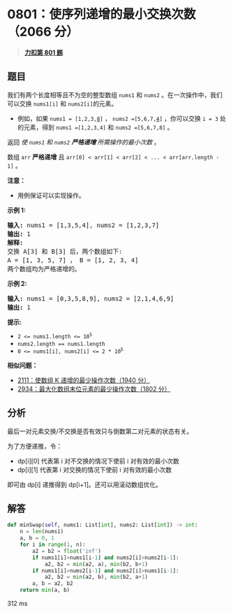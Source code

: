 # 0801：使序列递增的最小交换次数（2066 分）


> <u>**[力扣第 801 题](https://leetcode.cn/problems/minimum-swaps-to-make-sequences-increasing/)**</u>

## 题目

<p>我们有两个长度相等且不为空的整型数组 <code>nums1</code> 和 <code>nums2</code> 。在一次操作中，我们可以交换 <code>nums1[i]</code> 和 <code>nums2[i]</code>的元素。</p>

<ul>
<li>例如，如果 <code>nums1 = [1,2,3,<u>8</u>]</code> ， <code>nums2 =[5,6,7,<u>4</u>]</code> ，你可以交换 <code>i = 3</code> 处的元素，得到 <code>nums1 =[1,2,3,4]</code> 和 <code>nums2 =[5,6,7,8]</code> 。</li>
</ul>

<p>返回 <em>使 <code>nums1</code> 和 <code>nums2</code> <strong>严格递增 </strong>所需操作的最小次数</em> 。</p>

<p>数组 <code>arr</code> <strong>严格递增</strong> 且  <code>arr[0] &lt; arr[1] &lt; arr[2] &lt; ... &lt; arr[arr.length - 1]</code> 。</p>

<p><b>注意：</b></p>

<ul>
<li>用例保证可以实现操作。</li>
</ul>



<p><strong>示例 1:</strong></p>

<pre>
<strong>输入:</strong> nums1 = [1,3,5,4], nums2 = [1,2,3,7]
<strong>输出:</strong> 1
<strong>解释: </strong>
交换 A[3] 和 B[3] 后，两个数组如下:
A = [1, 3, 5, 7] ， B = [1, 2, 3, 4]
两个数组均为严格递增的。</pre>

<p><strong>示例 2:</strong></p>

<pre>
<strong>输入:</strong> nums1 = [0,3,5,8,9], nums2 = [2,1,4,6,9]
<strong>输出:</strong> 1
</pre>



<p><strong>提示:</strong></p>

<ul>
<li><code>2 &lt;= nums1.length &lt;= 10<sup>5</sup></code></li>
<li><code>nums2.length == nums1.length</code></li>
<li><code>0 &lt;= nums1[i], nums2[i] &lt;= 2 * 10<sup>5</sup></code></li>
</ul>


**相似问题：**
- [2111：使数组 K 递增的最少操作次数（1940 分）](/leetcode/2111)
- [2934：最大化数组末位元素的最少操作次数（1802 分）](/leetcode/2934)


## 分析

最后一对元素交换/不交换是否有效只与倒数第二对元素的状态有关。

为了方便递推，令：
- dp[i][0] 代表第 i 对不交换的情况下使前 i 对有效的最小次数
- dp[i][1] 代表第 i 对交换的情况下使前 i 对有效的最小次数

即可由 dp[i] 递推得到 dp[i+1]。还可以用滚动数组优化。

## 解答

```python
def minSwap(self, nums1: List[int], nums2: List[int]) -> int:
    n = len(nums1)
    a, b = 0, 1
    for i in range(1, n):
        a2 = b2 = float('inf')
        if nums1[i]>nums1[i-1] and nums2[i]>nums2[i-1]:
            a2, b2 = min(a2, a), min(b2, b+1)
        if nums1[i]>nums2[i-1] and nums2[i]>nums1[i-1]:
            a2, b2 = min(a2, b), min(b2, a+1)
        a, b = a2, b2
    return min(a, b)
```
312 ms

